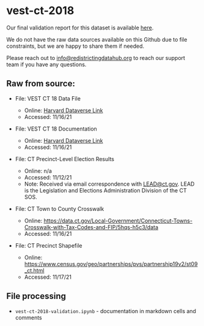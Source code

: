 # vest-ct-2018

Our final validation report for this dataset is available [here](https://redistrictingdatahub.org/dataset/vest-2018-connecticut-precinct-and-election-results/).

We do not have the raw data sources available on this Github due to file constraints, but we are happy to share them if needed. 

Please reach out to info@redistrictingdatahub.org to reach our support team if you have any questions.

## **Raw from source:**
- File: VEST CT 18 Data File
  - Online: [Harvard Dataverse Link](https://dataverse.harvard.edu/file.xhtml?fileId=4986643&version=49.0)
  - Accessed: 11/16/21

- File: VEST CT 18 Documentation
  - Online: [Harvard Dataverse Link](https://dataverse.harvard.edu/file.xhtml?fileId=5371919&version=49.0)
  - Accessed: 11/16/21

- File: CT Precinct-Level Election Results
  - Online: n/a 
  - Accessed: 11/12/21 
  - Note: Received via email correspondence with LEAD@ct.gov. LEAD is the Legislation and Elections Administration Division of the CT SOS.

- File: CT Town to County Crosswalk
  - Online: https://data.ct.gov/Local-Government/Connecticut-Towns-Crosswalk-with-Tax-Codes-and-FIP/5hqs-h5c3/data
  - Accessed: 11/16/21

- File: CT Precinct Shapefile
  - Online: https://www.census.gov/geo/partnerships/pvs/partnership19v2/st09_ct.html
  - Accessed: 11/17/21   

## File processing

- `vest-ct-2018-validation.ipynb` - documentation in markdown cells and comments
